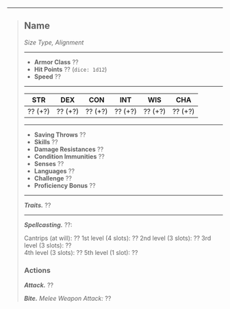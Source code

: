 ___
>## Name
>*Size Type, Alignment*
>___
>- **Armor Class** ??
>- **Hit Points** ?? (`dice: 1d12`)
>- **Speed** ??
>___
>|STR|DEX|CON|INT|WIS|CHA|
>|:---:|:---:|:---:|:---:|:---:|:---:|
>|?? (+?)|?? (+?)|?? (+?)|?? (+?)|?? (+?)|?? (+?)|
>___
>- **Saving Throws** ??
>- **Skills** ??
>- **Damage Resistances** ??
>- **Condition Immunities** ??
>- **Senses** ??
>- **Languages** ??
>- **Challenge** ??
>- **Proficiency Bonus** ??
>___
>***Traits.*** ??
>___
>***Spellcasting.*** ??:  
>
>Cantrips (at will): ??
>1st level (4 slots): ?? 
>2nd level (3 slots): ??
>3rd level (3 slots): ??  
>4th level (3 slots): ??
>5th level (1 slot): ??
>
>### Actions
>***Attack.*** ??
>
>***Bite.*** *Melee Weapon Attack:*  ??
>
